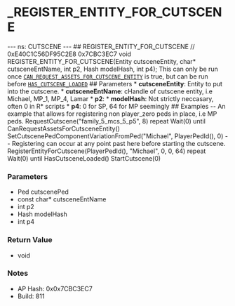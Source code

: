 # _REGISTER_ENTITY_FOR_CUTSCENE

--- ns: CUTSCENE --- ## REGISTER_ENTITY_FOR_CUTSCENE  // 0xE40C1C56DF95C2E8 0x7CBC3EC7 void REGISTER_ENTITY_FOR_CUTSCENE(Entity cutsceneEntity, char* cutsceneEntName, int p2, Hash modelHash, int p4);  This can only be run once [`CAN_REQUEST_ASSETS_FOR_CUTSCENE_ENTITY`](#_0xB56BBBCC2955D9CB) is true, but can be run before [`HAS_CUTSCENE_LOADED`](#_0xC59F528E9AB9F339)  ## Parameters * **cutsceneEntity**: Entity to put into the cutscene. * **cutsceneEntName**: cHandle of cutscene entity, i.e Michael, MP_1, MP_4, Lamar * **p2**: * **modelHash**: Not strictly neccasary, often 0 in R* scripts * **p4**: 0 for SP, 64 for MP seemingly  ## Examples -- An example that allows for registering non player_zero peds in place, i.e MP peds. RequestCutscene("family_5_mcs_5_p5", 8) repeat Wait(0) until CanRequestAssetsForCutsceneEntity() SetCutscenePedComponentVariationFromPed("Michael", PlayerPedId(), 0) -- Registering can occur at any point past here before starting the cutscene. RegisterEntityForCutscene(PlayerPedId(), "Michael", 0, 0, 64) repeat Wait(0) until HasCutsceneLoaded() StartCutscene(0)

### Parameters
* Ped cutscenePed
* const char* cutsceneEntName
* int p2
* Hash modelHash
* int p4

### Return Value
* void

### Notes
* AP Hash: 0x0x7CBC3EC7
* Build: 811

